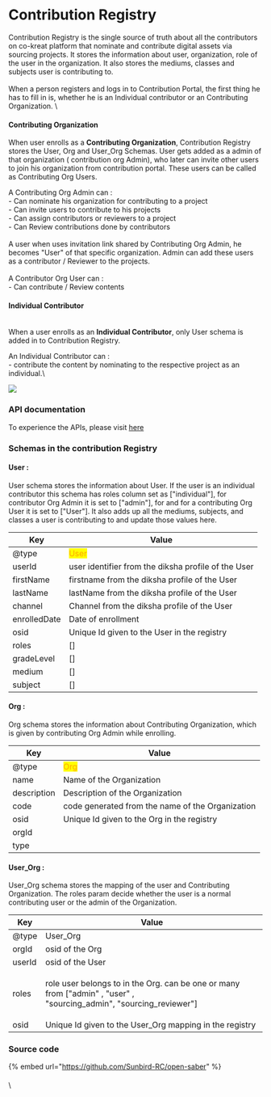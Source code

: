 # Contribution Registry

Contribution Registry is the single source of truth about all the contributors on co-kreat platform that nominate and contribute digital assets via sourcing projects. It stores the information about user, organization, role of the user in the organization. It also stores the mediums, classes and subjects user is contributing to. \
&#x20;\
When a person registers and logs in to Contribution Portal, the first thing he has to fill in is, whether he is an Individual contributor or an Contributing Organization. \


#### Contributing Organization&#x20;

When user enrolls as  a **Contributing Organization**, Contribution Registry stores the User, Org and User\_Org Schemas.  User gets added as a admin of that organization ( contribution org Admin), who later can invite other users to join his organization from contribution portal. These users can be called as Contributing Org Users.

A Contributing Org Admin can :\
&#x20;\-  Can nominate his organization for contributing to a project\
&#x20;\-  Can invite users to contribute to his projects\
&#x20;\-  Can assign contributors or reviewers to a project\
&#x20;\-  Can Review contributions done by contributors \
\
A user when uses invitation link shared by Contributing Org Admin, he becomes "User" of that specific organization. Admin can add these users as a contributor / Reviewer to the projects.\
\
A Contributor Org User can : \
&#x20; \- Can contribute / Review contents&#x20;

#### Individual Contributor

\
When a user enrolls as an **Individual Contributor**, only User schema is added in to Contribution Registry.&#x20;

An Individual Contributor can : \
&#x20;\- contribute the content by nominating to the respective project as an individual.\


![](../../.gitbook/assets/os\_search.png)

### API documentation

To experience the APIs, please visit [here](http://docs.sunbird.org/latest/apis/opensaber/)

### Schemas in the contribution Registry

#### User :

User schema stores the information about User.  If the user is an individual contributor this schema has roles column set as \["individual"], for contributor Org Admin it is set to \["admin"], for and for a contributing Org User it is set to \["User"]. It also adds up all the mediums, subjects, and classes a user is contributing to and update those values here.&#x20;

| Key          | Value                                               |
| ------------ | --------------------------------------------------- |
| @type        | <mark style="color:orange;">User</mark>             |
| userId       | user identifier from the diksha profile of the User |
| firstName    | firstname from the diksha profile of the User       |
| lastName     | lastName from the diksha profile of the User        |
| channel      | Channel from the diksha profile of the User         |
| enrolledDate | Date of enrollment                                  |
| osid         | Unique Id given to the User in the registry         |
| roles        | \[]                                                 |
| gradeLevel   | \[]                                                 |
| medium       | \[]                                                 |
| subject      | \[]                                                 |

#### Org :&#x20;

Org schema stores the information about Contributing Organization, which is given by contributing Org Admin while enrolling.&#x20;

| Key         | Value                                            |
| ----------- | ------------------------------------------------ |
| @type       | <mark style="color:orange;">Org</mark>           |
| name        | Name of the Organization                         |
| description | Description of the Organization                  |
| code        | code generated from the name of the Organization |
| osid        | Unique Id given to the Org in the registry       |
| orgId       |                                                  |
| type        |                                                  |

#### User\_Org :

User\_Org schema stores the mapping of the user and Contributing Organization. The roles param decide whether the user is a normal contributing user or the admin of the Organization.

| Key    | Value                                                                                                                            |
| ------ | -------------------------------------------------------------------------------------------------------------------------------- |
| @type  | User\_Org                                                                                                                        |
| orgId  | osid of the Org                                                                                                                  |
| userId | osid of the User                                                                                                                 |
| roles  | <p>role user belongs to in the Org. can be one or many from ["admin" , "user" , <br> "sourcing_admin", "sourcing_reviewer"] </p> |
| osid   | Unique Id given to the User\_Org mapping in the registry                                                                         |

### Source code

{% embed url="https://github.com/Sunbird-RC/open-saber" %}

####

\
